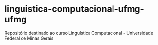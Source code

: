 # linguistica-computacional-ufmg-ufmg
Repositório destinado ao curso Linguística Computacional - Universidade Federal de Minas Gerais 
